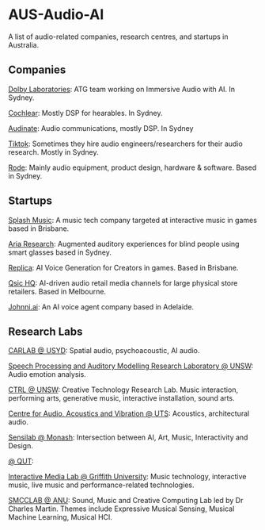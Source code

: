 # AUS-Audio-AI
A list of audio-related companies, research centres, and startups in Australia.


## Companies

[Dolby Laboratories](https://www.dolby.com/): ATG team working on Immersive Audio with AI. In Sydney.

[Cochlear](https://www.cochlear.com/us/en/home): Mostly DSP for hearables. In Sydney.

[Audinate](https://www.audinate.com/): Audio communications, mostly DSP. In Sydney

[Tiktok](https://lifeattiktok.com/): Sometimes they hire audio engineers/researchers for their audio research. Mostly in Sydney.

[Rode](https://rode.com/en): Mainly audio equipment, product design, hardware & software. Based in Sydney.


## Startups

[Splash Music](https://www.splashmusic.com/): A music tech company targeted at interactive music in games based in Brisbane.

[Aria Research](https://www.ariaresearch.com.au/): Augmented auditory experiences for blind people using smart glasses based in Sydney.

[Replica](https://www.replicastudios.com/): AI Voice Generation for Creators in games. Based in Brisbane.

[Qsic HQ](https://www.getqsic.com/): AI-driven audio retail media channels for large physical store retailers. Based in Melbourne.

[Johnni.ai](https://johnni.ai/?gad_source=1&gad_campaignid=22327961706&gbraid=0AAAAA_DnWq1LSBcjtDLsYZ3XrXEGLU99X&gclid=CjwKCAjwiezABhBZEiwAEbTPGHpYNT99h4m-C7X6iQBeecWhTdXGLNbvFByL_AzTgO8H8cbWABPQ5hoCbJwQAvD_BwE): An AI voice agent company based in Adelaide.


## Research Labs

[CARLAB @ USYD](https://www.sydney.edu.au/engineering/our-research/laboratories-and-facilities/computing-and-audio-research-laboratory.html): Spatial audio, psychoacoustic, AI audio.

[Speech Processing and Auditory Modelling Research Laboratory @ UNSW](https://www2.ee.unsw.edu.au/cochlear-signal-processing-lab/): Audio emotion analysis.

[CTRL @ UNSW](https://www.unsw.edu.au/arts-design-architecture/our-schools/art-design/research/research-groups/creative-technologies-research-lab): Creative Technology Research Lab. Music interaction, performing arts, generative music, interactive installation, sound arts.

[Centre for Audio, Acoustics and Vibration @ UTS](https://www.uts.edu.au/research/centres/centre-audio-acoustics-and-vibration): Acoustics, architectural audio.

[Sensilab @ Monash](https://sensilab.monash.edu/): Intersection between AI, Art, Music, Interactivity and Design.

[ @ QUT]():

[Interactive Media Lab @ Griffith University](https://www.griffith.edu.au/research/arts-education-law/creative-arts-research-institute/themes/interactive-media-lab): Music technology, interactive music, live music and performance-related technologies. 

[SMCCLAB @ ANU](https://charlesmartin.au/lab/): Sound, Music and Creative Computing Lab led by Dr Charles Martin. Themes include Expressive Musical Sensing, Musical Machine Learning, Musical HCI.
